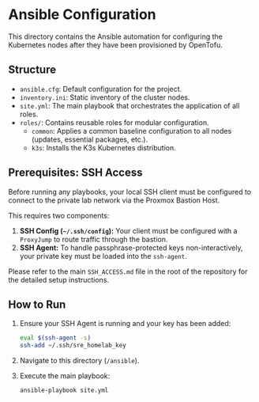 # Ansible Configuration

This directory contains the Ansible automation for configuring the Kubernetes nodes after they have been provisioned by OpenTofu.

## Structure

-   `ansible.cfg`: Default configuration for the project.
-   `inventory.ini`: Static inventory of the cluster nodes.
-   `site.yml`: The main playbook that orchestrates the application of all roles.
-   `roles/`: Contains reusable roles for modular configuration.
    -   `common`: Applies a common baseline configuration to all nodes (updates, essential packages, etc.).
    -   `k3s`: Installs the K3s Kubernetes distribution.

## Prerequisites: SSH Access

Before running any playbooks, your local SSH client must be configured to connect to the private lab network via the Proxmox Bastion Host.

This requires two components:
1.  **SSH Config (`~/.ssh/config`):** Your client must be configured with a `ProxyJump` to route traffic through the bastion.
2.  **SSH Agent:** To handle passphrase-protected keys non-interactively, your private key must be loaded into the `ssh-agent`.

Please refer to the main `SSH_ACCESS.md` file in the root of the repository for the detailed setup instructions.

## How to Run

1.  Ensure your SSH Agent is running and your key has been added:
    ```bash
    eval $(ssh-agent -s)
    ssh-add ~/.ssh/sre_homelab_key
    ```

2.  Navigate to this directory (`/ansible`).

3.  Execute the main playbook:
    ```bash
    ansible-playbook site.yml
    ```
